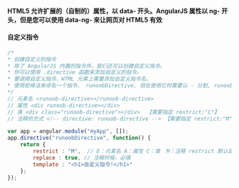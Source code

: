 #### HTML5 允许扩展的（自制的）属性，以 data- 开头。AngularJS 属性以 ng- 开头，但是您可以使用 data-ng- 来让网页对 HTML5 有效

#### 自定义指令
````javascript
/*
* 创建自定义的指令
* 除了 AngularJS 内置的指令外，我们还可以创建自定义指令。
* 你可以使用 .directive 函数来添加自定义的指令。
* 要调用自定义指令，HTML 元素上需要添加自定义指令名。
* 使用驼峰法来命名一个指令， runoobDirective, 但在使用它时需要以 - 分割, runoob-directive
*/
// 元素名 <runoob-directive></runoob-directive>
// 属性 <div runoob-directive></div>
// 类 <div class="runoob-directive"></div>  【需要指定 restrict:"C"】
// 注释的方式 <!-- directive: runoob-directive --> 【需要指定 restrict:"M",replace:true】

var app = angular.module("myApp", []);
app.directive("runoobDirective", function() {
    return {
        restrict : "M",  // E：元素名 A：属性 C：类  M：注释 restrict 默认值为 EA
        replace : true, // 注释时候，必填
        template : "<h1>自定义指令!</h1>"
    };
});
````
